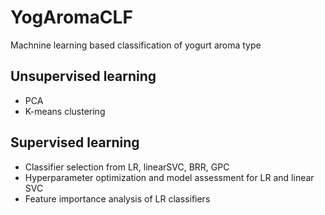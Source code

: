 # YogAromaCLF
Machnine learning based classification of yogurt aroma type
## Unsupervised learning
- PCA
- K-means clustering
## Supervised learning
- Classifier selection from LR, linearSVC, BRR, GPC
- Hyperparameter optimization and model assessment for LR and linear SVC
- Feature importance analysis of LR classifiers
